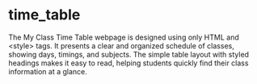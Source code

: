 # time_table
The My Class Time Table webpage is designed using only HTML and &lt;style> tags. It presents a clear and organized schedule of classes, showing days, timings, and subjects. The simple table layout with styled headings makes it easy to read, helping students quickly find their class information at a glance.
